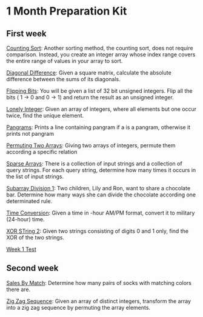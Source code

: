 # 1 Month Preparation Kit

## First week
[Counting Sort](https://github.com/SebastianArriagada/python-work/blob/main/hackerRank/CountingSort1.py): Another sorting method, the counting sort, does not require comparison. Instead, you create an integer array whose index range covers the entire range of values in your array to sort.

[Diagonal Difference](https://github.com/SebastianArriagada/python-work/blob/main/hackerRank/DiagonalDifference.py): Given a square matrix, calculate the absolute difference between the sums of its diagonals.

[Flipping Bits](https://github.com/SebastianArriagada/python-work/blob/main/hackerRank/FlippingBits.py): You will be given a list of 32 bit unsigned integers. Flip all the bits ( 1 -> 0 and 0 -> 1) and return the result as an unsigned integer.

[Lonely Integer](https://github.com/SebastianArriagada/python-work/blob/main/hackerRank/LonelyInteger.py): Given an array of integers, where all elements but one occur twice, find the unique element.

[Pangrams](https://github.com/SebastianArriagada/python-work/blob/main/hackerRank/Pangrams.py): Prints a line containing pangram if a is a pangram, otherwise it prints not pangram

[Permuting Two Arrays](https://github.com/SebastianArriagada/python-work/blob/main/hackerRank/PermutingTwoArrays.py): Giving two arrays of integers, permute them according a specific relation 

[Sparse Arrays](https://github.com/SebastianArriagada/python-work/blob/main/hackerRank/SparseArrays.py): There is a collection of input strings and a collection of query strings. For each query string, determine how many times it occurs in the list of input strings.

[Subarray Division 1](https://github.com/SebastianArriagada/python-work/blob/main/hackerRank/SubarrayDivision1.py): Two children, Lily and Ron, want to share a chocolate bar. Determine how many ways she can divide the chocolate according one determinated rule.

[Time Conversion](https://github.com/SebastianArriagada/python-work/blob/main/hackerRank/TimeConversion.py): Given a time in -hour AM/PM format, convert it to military (24-hour) time.

[XOR STring 2](https://github.com/SebastianArriagada/python-work/blob/main/hackerRank/XORSTring2.py): Given two strings consisting of digits 0 and 1 only, find the XOR of the two strings.

[Week 1 Test](https://github.com/SebastianArriagada/python-work/blob/main/hackerRank/Week1Test.py)

## Second week 

[Sales By Match](https://github.com/SebastianArriagada/python-work/blob/main/hackerRank/SalesByMatch.py): Determine how many pairs of socks with matching colors there are.

[Zig Zag Sequence](https://github.com/SebastianArriagada/python-work/blob/main/hackerRank/ZigZagSequence.py): Given an array of distinct integers, transform the array into a zig zag sequence by permuting the array elements.

